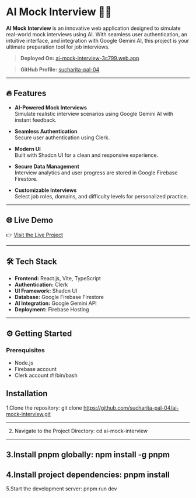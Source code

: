 # AI Mock Interview 🎤🤖

**AI Mock Interview** is an innovative web application designed to simulate real-world mock interviews using AI. With seamless user authentication, an intuitive interface, and integration with Google Gemini AI, this project is your ultimate preparation tool for job interviews.

> **Deployed On:** [ai-mock-interview-3c799.web.app](https://ai-mock-interview-3c799.web.app)

> **GitHub Profile:** [sucharita-pal-04](https://github.com/sucharita-pal-04)

---

## 🔥 Features

- **AI-Powered Mock Interviews**  
  Simulate realistic interview scenarios using Google Gemini AI with instant feedback.

- **Seamless Authentication**  
  Secure user authentication using Clerk.

- **Modern UI**  
  Built with Shadcn UI for a clean and responsive experience.

- **Secure Data Management**  
  Interview analytics and user progress are stored in Google Firebase Firestore.

- **Customizable Interviews**  
  Select job roles, domains, and difficulty levels for personalized practice.

---

## 🌐 Live Demo

👉 [Visit the Live Project](https://ai-mock-interview-3c799.web.app)

---

## 🛠 Tech Stack

- **Frontend:** React.js, Vite, TypeScript
- **Authentication:** Clerk
- **UI Framework:** Shadcn UI
- **Database:** Google Firebase Firestore
- **AI Integration:** Google Gemini API
- **Deployment:** Firebase Hosting

---

## ⚙️ Getting Started

### Prerequisites
- Node.js
- Firebase account
- Clerk account
#!/bin/bash

## Installation

1.Clone the repository:
git clone https://github.com/sucharita-pal-04/ai-mock-interview.git

---
2. Navigate to the Project Directory:
   cd ai-mock-interview
---
3.Install pnpm globally:
 npm install -g pnpm
 ---
4.Install project dependencies:
  pnpm install
---
5.Start the development server:
 pnpm run dev







